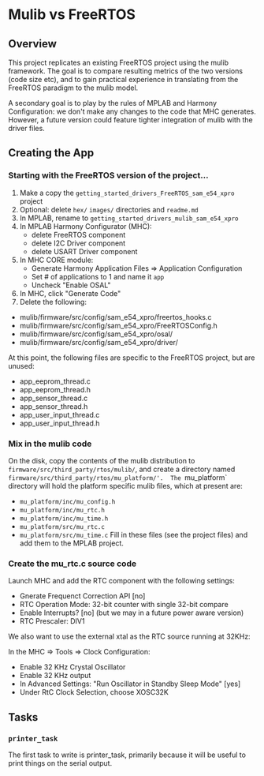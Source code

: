 # Mulib vs FreeRTOS

## Overview

This project replicates an existing FreeRTOS project using the mulib framework.
The goal is to compare resulting metrics of the two versions (code size etc),
and to gain practical experience in translating from the FreeRTOS paradigm to
the mulib model.

A secondary goal is to play by the rules of MPLAB and Harmony Configuration: we
don't make any changes to the code that MHC generates.  However, a future
version could feature tighter integration of mulib with the driver files.

## Creating the App

### Starting with the FreeRTOS version of the project...

1. Make a copy the `getting_started_drivers_FreeRTOS_sam_e54_xpro` project
2. Optional: delete `hex/` `images/` directories and `readme.md`
3. In MPLAB, rename to `getting_started_drivers_mulib_sam_e54_xpro`
4. In MPLAB Harmony Configurator (MHC):
   * delete FreeRTOS component
   * delete I2C Driver component
   * delete USART Driver component
5. In MHC CORE module:
   * Generate Harmony Application Files => Application Configuration
   * Set # of applications to 1 and name it `app`
   * Uncheck "Enable OSAL"
6. In MHC, click "Generate Code"
7. Delete the following:
 * mulib/firmware/src/config/sam_e54_xpro/freertos_hooks.c
 * mulib/firmware/src/config/sam_e54_xpro/FreeRTOSConfig.h
 * mulib/firmware/src/config/sam_e54_xpro/osal/
 * mulib/firmware/src/config/sam_e54_xpro/driver/

At this point, the following files are specific to the FreeRTOS project, but are
unused:

* app_eeprom_thread.c
* app_eeprom_thread.h
* app_sensor_thread.c
* app_sensor_thread.h
* app_user_input_thread.c
* app_user_input_thread.h

### Mix in the mulib code

On the disk, copy the contents of the mulib distribution to
`firmware/src/third_party/rtos/mulib/`, and create a directory named
`firmware/src/third_party/rtos/mu_platform/'.  The `mu_platform` directory
will hold the platform specific mulib files, which at present are:
* `mu_platform/inc/mu_config.h`
* `mu_platform/inc/mu_rtc.h`
* `mu_platform/inc/mu_time.h`
* `mu_platform/src/mu_rtc.c`
* `mu_platform/src/mu_time.c`
Fill in these files (see the project files) and add them to the MPLAB project.

### Create the mu_rtc.c source code

Launch MHC and add the RTC component with the following settings:
* Gnerate Frequenct Correction API [no]
* RTC Operation Mode: 32-bit counter with single 32-bit compare
* Enable Interrupts? [no]  (but we may in a future power aware version)
* RTC Prescaler: DIV1

We also want to use the external xtal as the RTC source running at 32KHz:

In the MHC => Tools => Clock Configuration:
* Enable 32 KHz Crystal Oscillator
* Enable 32 KHz output
* In Advanced Settings: "Run Oscillator in Standby Sleep Mode" [yes]
* Under RtC Clock Selection, choose XOSC32K

## Tasks

### `printer_task`

The first task to write is printer_task, primarily because it will be useful to
print things on the serial output.
